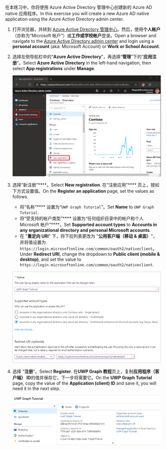 <!-- markdownlint-disable MD002 MD041 -->

<span data-ttu-id="6a3ec-101">在本练习中，你将使用 Azure Active Directory 管理中心创建新的 Azure AD native 应用程序。</span><span class="sxs-lookup"><span data-stu-id="6a3ec-101">In this exercise you will create a new Azure AD native application using the Azure Active Directory admin center.</span></span>

1. <span data-ttu-id="6a3ec-102">打开浏览器，并转到 [Azure Active Directory 管理中心](https://aad.portal.azure.com)。然后，使用**个人帐户**（亦称为“Microsoft 帐户”）或**工作或学校帐户**登录。</span><span class="sxs-lookup"><span data-stu-id="6a3ec-102">Open a browser and navigate to the [Azure Active Directory admin center](https://aad.portal.azure.com) and login using a **personal account** (aka: Microsoft Account) or **Work or School Account**.</span></span>

1. <span data-ttu-id="6a3ec-103">选择左侧导航栏中的“**Azure Active Directory**”，再选择“**管理**”下的“**应用注册**”。</span><span class="sxs-lookup"><span data-stu-id="6a3ec-103">Select **Azure Active Directory** in the left-hand navigation, then select **App registrations** under **Manage**.</span></span>

    ![<span data-ttu-id="6a3ec-104">应用注册的屏幕截图</span><span class="sxs-lookup"><span data-stu-id="6a3ec-104">A screenshot of the App registrations</span></span> ](./images/aad-portal-app-registrations.png)

1. <span data-ttu-id="6a3ec-105">选择“新注册”\*\*\*\*。</span><span class="sxs-lookup"><span data-stu-id="6a3ec-105">Select **New registration**.</span></span> <span data-ttu-id="6a3ec-106">在“注册应用”\*\*\*\* 页上，按如下方式设置值。</span><span class="sxs-lookup"><span data-stu-id="6a3ec-106">On the **Register an application** page, set the values as follows.</span></span>

    - <span data-ttu-id="6a3ec-107">将“名称”\*\*\*\* 设置为“`UWP Graph Tutorial`”。</span><span class="sxs-lookup"><span data-stu-id="6a3ec-107">Set **Name** to `UWP Graph Tutorial`.</span></span>
    - <span data-ttu-id="6a3ec-108">将“受支持的帐户类型”\*\*\*\* 设置为“任何组织目录中的帐户和个人 Microsoft 帐户”\*\*\*\*。</span><span class="sxs-lookup"><span data-stu-id="6a3ec-108">Set **Supported account types** to **Accounts in any organizational directory and personal Microsoft accounts**.</span></span>
    - <span data-ttu-id="6a3ec-109">在 "**重定向 URI**" 下，将下拉列表更改为 "**公用客户端（移动 & 桌面）**"，并将值设置为`https://login.microsoftonline.com/common/oauth2/nativeclient`。</span><span class="sxs-lookup"><span data-stu-id="6a3ec-109">Under **Redirect URI**, change the dropdown to **Public client (mobile & desktop)**, and set the value to `https://login.microsoftonline.com/common/oauth2/nativeclient`.</span></span>

    !["注册应用程序" 页的屏幕截图](./images/aad-register-app.png)

1. <span data-ttu-id="6a3ec-111">选择 "**注册**"。</span><span class="sxs-lookup"><span data-stu-id="6a3ec-111">Select **Register**.</span></span> <span data-ttu-id="6a3ec-112">在**UWP Graph 教程**页上，复制**应用程序（客户端） ID**的值并保存它，下一步将需要它。</span><span class="sxs-lookup"><span data-stu-id="6a3ec-112">On the **UWP Graph Tutorial** page, copy the value of the **Application (client) ID** and save it, you will need it in the next step.</span></span>

    ![新应用注册的应用程序 ID 的屏幕截图](./images/aad-application-id.png)

